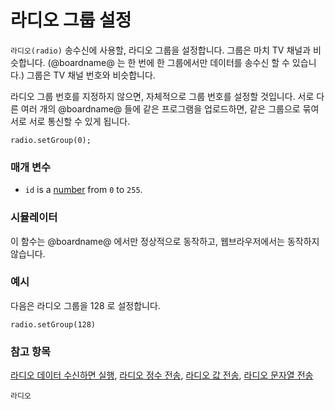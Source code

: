 # 라디오 그룹 설정

`라디오(radio)` 송수신에 사용할, 라디오 그룹을 설정합니다. 그룹은 마치 TV 채널과 비슷합니다. (@boardname@ 는 한 번에 한 그룹에서만 데이터를 송수신 할 수 있습니다.) 그룹은 TV 채널 번호와 비슷합니다.

라디오 그룹 번호를 지정하지 않으면, 자체적으로 그룹 번호를 설정할 것입니다. 서로 다른 여러 개의 @boardname@ 들에 같은 프로그램을 업로드하면, 같은 그룹으로 묶여 서로 서로 통신할 수 있게 됩니다.

```sig
radio.setGroup(0);
```

### 매개 변수

* `id` is a [number](/reference/types/number) from `0` to `255`.

### 시뮬레이터

이 함수는 @boardname@ 에서만 정상적으로 동작하고, 웹브라우저에서는 동작하지 않습니다.

### 예시

다음은 라디오 그룹을 128 로 설정합니다.

```blocks
radio.setGroup(128)
```

### 참고 항목

[라디오 데이터 수신하면 실행](/reference/radio/on-data-packet-received), [라디오 정수 전송](/reference/radio/send-number), [라디오 값 전송](/reference/radio/send-value), [라디오 문자열 전송](/reference/radio/send-string)

```package
라디오
```